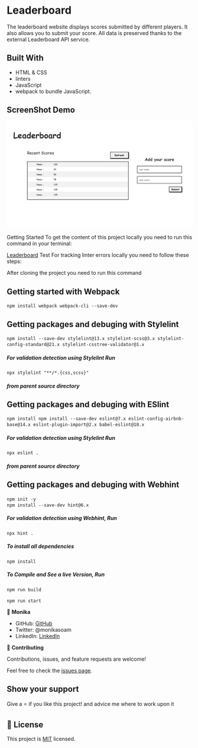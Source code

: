 # Leaderboard

The leaderboard website displays scores submitted by different players. It also allows you to submit your score. All data is preserved thanks to the external Leaderboard API service.

## Built With

- HTML & CSS
- linters
- JavaScript
- webpack to bundle JavaScript.


## ScreenShot Demo
![Leaderboard](./images/leaderboard.png)



Getting Started
To get the content of this project locally you need to run this command in your terminal:

[Leaderboard](https://github.com/monika-soam/Leaderboard)
Test For tracking linter errors locally you need to follow these steps:

After cloning the project you need to run this command



## Getting started with Webpack

```
npm install webpack webpack-cli --save-dev
```

## Getting packages and debuging with Stylelint

```
npm install --save-dev stylelint@13.x stylelint-scss@3.x stylelint-config-standard@21.x stylelint-csstree-validator@1.x
```

##### For validation detection using Stylelint Run

```
npx stylelint "**/*.{css,scss}"
```

##### from parent source directory

## Getting packages and debuging with ESlint

```
npm install npm install --save-dev eslint@7.x eslint-config-airbnb-base@14.x eslint-plugin-import@2.x babel-eslint@10.x
```

##### For validation detection using Stylelint Run

```
npx eslint .
```

##### from parent source directory

## Getting packages and debuging with Webhint

```
npm init -y
npm install --save-dev hint@6.x
```

##### For validation detection using Webhint, Run

```
npx hint .
```
##### To install all dependencies
```
npm install
```

##### To Compile and See a live Version,  Run
```
npm run build 
```
```
npm run start
```


👤 **Monika**

- GitHub: [GitHub](https://github.com/monika-soam)
- Twitter: @monikasoam
- LinkedIn: [LinkedIn](linkedin.com/in/monika-soam-✓-16b59925)




🤝 **Contributing**

Contributions, issues, and feature requests are welcome!

Feel free to check the [issues page](https://github.com/monika-soam/To-do-list/issues).

## Show your support

Give a ⭐️ if you like this project! and advice me where to work upon it


## 📝 License

This project is [MIT](./MIT.md) licensed.

